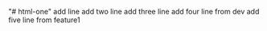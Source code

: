 "# html-one" 
add line
add two line
add three line
add four line from dev
add five line from feature1